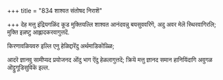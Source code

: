 +++
title = "834 शाश्वत संतोषद निराशॆ"

+++
देह मत्तु इंद्रियगळिंद कूड मुक्तियल्लि शाश्वत आनंदवन्नु बयसुववरिगॆ, अदु अवर मेलॆ स्थिरवागिरलि; मुक्ति इन्नष्टु आह्लादकरवागुत्तदॆ.

किरणावळियवरु इल्लि एनु हेळिद्दारॆंदु अर्थमाडिकॊळ्ळि;

आदरॆ ज्ञानवु सामीप्यद प्रयोजनद ऒंदु भाग ऎंदु हेळलागुत्तदॆ; क्रियॆ मत्तु ज्ञानद समान हानियिंदागि अवुगळ ऒट्टुगूडिसुविकॆ इल्ल.

